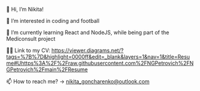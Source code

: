 👋 Hi, I’m Nikita!

👀 I’m interested in coding and football

🌱 I’m currently learning React and NodeJS, while being part of the Mediconsult project

👨‍💻 Link to my CV: https://viewer.diagrams.net/?tags=%7B%7D&highlight=0000ff&edit=_blank&layers=1&nav=1&title=Resume#Uhttps%3A%2F%2Fraw.githubusercontent.com%2FNGPetrovich%2FNGPetrovich%2Fmain%2FResume

📫 How to reach me? -> nikita_goncharenko@outlook.com

